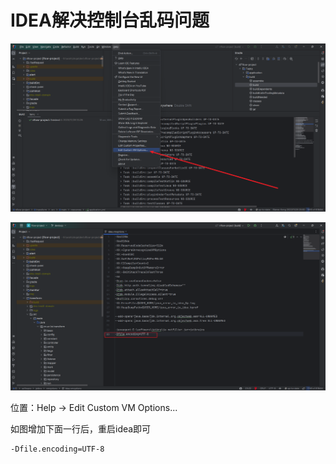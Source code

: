 # IDEA解决控制台乱码问题

![image-20231129102702826](imgs/image-20231129102702826.png)



![image-20231129102721897](imgs/image-20231129102721897.png)



位置：Help -> Edit Custom VM Options...

如图增加下面一行后，重启idea即可

```
-Dfile.encoding=UTF-8
```

